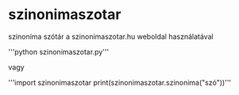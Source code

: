 # szinonimaszotar
szinoníma szótár a szinonimaszotar.hu weboldal használatával

'''python szinonimaszotar.py'''

vagy

'''import szinonimaszotar
print(szinonimaszotar.szinonima("szó"))'''
